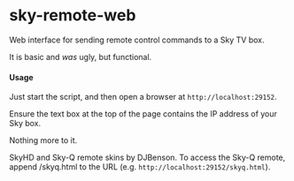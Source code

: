 # sky-remote-web

Web interface for sending remote control commands to a Sky TV box.

It is basic and *was* ugly, but functional.

#### Usage

Just start the script, and then open a browser at `http://localhost:29152`.

Ensure the text box at the top of the page contains the IP address of your Sky box.

Nothing more to it.

SkyHD and Sky-Q remote skins by DJBenson. To access the Sky-Q remote, append /skyq.html to the URL (e.g. `http://localhost:29152/skyq.html`).
